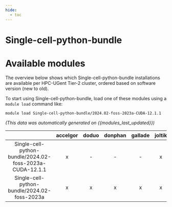 ```yaml
---
hide:
  - toc
---
```


Single-cell-python-bundle
=========================

# Available modules


The overview below shows which Single-cell-python-bundle installations are available per HPC-UGent Tier-2 cluster, ordered based on software version (new to old).

To start using Single-cell-python-bundle, load one of these modules using a `module load` command like:

```shell
module load Single-cell-python-bundle/2024.02-foss-2023a-CUDA-12.1.1
```

*(This data was automatically generated on {{modules_last_updated}})*  

| |accelgor|doduo|donphan|gallade|joltik|litleo|shinx|
| :---: | :---: | :---: | :---: | :---: | :---: | :---: | :---: |
|Single-cell-python-bundle/2024.02-foss-2023a-CUDA-12.1.1|x|-|-|-|x|x|-|
|Single-cell-python-bundle/2024.02-foss-2023a|x|x|x|x|x|x|x|
